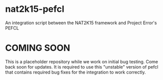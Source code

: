 # nat2k15-pefcl
An integration script between the NAT2K15 framework and Project Error's PEFCL

# COMING SOON
This is a placeholder repository while we work on initial bug testing. Come back soon for updates.
It is required to use this "unstable" version of pefcl that contains required bug fixes for the integration to work correctly.
